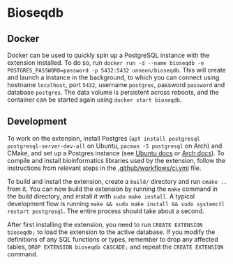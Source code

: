 # Bioseqdb

## Docker

Docker can be used to quickly spin up a PostgreSQL instance with the extension installed. To do so, run `docker run -d --name bioseqdb -e POSTGRES_PASSWORD=password -p 5432:5432 unneon/bioseqdb`. This will create and launch a instance in the background, to which you can connect using hostname `localhost`, port `5432`, username `postgres`, password `password` and database `postgres`. The data volume is persistent across reboots, and the container can be started again using `docker start bioseqdb`.

## Development

To work on the extension, install Postgres (`apt install postgresql postgresql-server-dev-all` on Ubuntu, `pacman -S postgresql` on Arch) and CMake, and set up a Postgres instance (see [Ubuntu docs](https://ubuntu.com/server/docs/databases-postgresql) or [Arch docs](https://wiki.archlinux.org/title/PostgreSQL)). To compile and install bioinformatics libraries used by the extension, follow the instructions from relevant steps in the [.github/workflows/ci.yml](.github/workflows/ci.yml) file.

To build and install the extension, create a `build/` directory and run `cmake ..` from it. You can now build the extension by running the `make` command in the build directory, and install it with `sudo make install`. A typical development flow is running `make && sudo make install && sudo systemctl restart postgresql`. The entire process should take about a second.

After first installing the extension, you need to run `CREATE EXTENSION bioseqdb;` to load the extension to the active database. If you modify the definitions of any SQL functions or types, remember to drop any affected tables, `DROP EXTENSION bioseqdb CASCADE;` and repeat the `CREATE EXTENSION` command.
